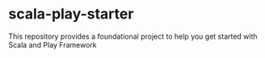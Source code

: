 # scala-play-starter
This repository provides a foundational project to help you get started with Scala and Play Framework
